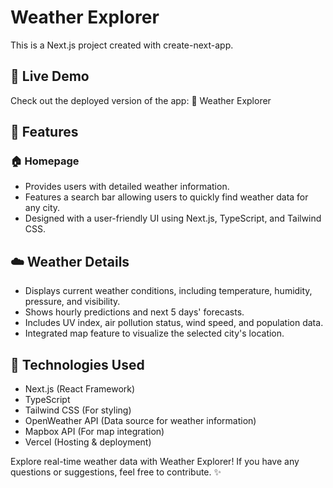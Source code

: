 # Weather Explorer

This is a Next.js project created with create-next-app.

## 🚀 Live Demo

Check out the deployed version of the app: 🔗 Weather Explorer

## 📌 Features

### 🏠 Homepage

* Provides users with detailed weather information.
* Features a search bar allowing users to quickly find weather data for any city.
* Designed with a user-friendly UI using Next.js, TypeScript, and Tailwind CSS.

## ☁️ Weather Details

* Displays current weather conditions, including temperature, humidity, pressure, and visibility.
* Shows hourly predictions and next 5 days' forecasts.
* Includes UV index, air pollution status, wind speed, and population data.
* Integrated map feature to visualize the selected city's location.

## 🎯 Technologies Used

* Next.js (React Framework)
* TypeScript
* Tailwind CSS (For styling)
* OpenWeather API (Data source for weather information)
* Mapbox API (For map integration)
* Vercel (Hosting & deployment)

Explore real-time weather data with Weather Explorer! If you have any questions or suggestions, feel free to contribute. ✨
